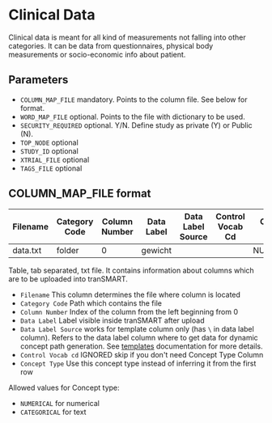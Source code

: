 Clinical Data
================

Clinical data is meant for all kind of measurements not falling into other
categories. It can be data from questionnaires, physical body measurements or
socio-economic info about patient.


Parameters
------------
- `COLUMN_MAP_FILE` mandatory. Points to the column file. See below for format.
- `WORD_MAP_FILE` optional. Points to the file with dictionary to be used.
- `SECURITY_REQUIRED` optional. Y/N. Define study as private (Y) or Public (N).
- `TOP_NODE` optional
- `STUDY_ID` optional
- `XTRIAL_FILE` optional
- `TAGS_FILE` optional

COLUMN_MAP_FILE format
------------

|Filename|Category Code|Column Number|Data Label|Data Label Source|Control Vocab Cd|Concept Type |
|--------|-------------|-------------|----------|-----------------|----------------|-------------|
|data.txt|folder       |   0         |gewicht   |                 |                |NUMERICAL    |
Table, tab separated, txt file. It contains information about columns which are
to be uploaded into tranSMART.
- `Filename`  This column determines the file where
column is located
- `Category Code` Path which contains the file
- `Column Number` Index of the column from the left beginning from 0
- `Data Label`  Label visible inside tranSMART after upload
- `Data Label Source` works for template column only (has `\` in data label column). Refers to the data label column where to get data for dynamic concept path generation. See [templates](templates.md) documentation for more details.
- `Control Vocab cd`  IGNORED skip if you don't need Concept Type Column
- `Concept Type`  Use this concept type instead of inferring it from the first row

Allowed values for Concept type: 
- `NUMERICAL` for numerical
- `CATEGORICAL` for text
